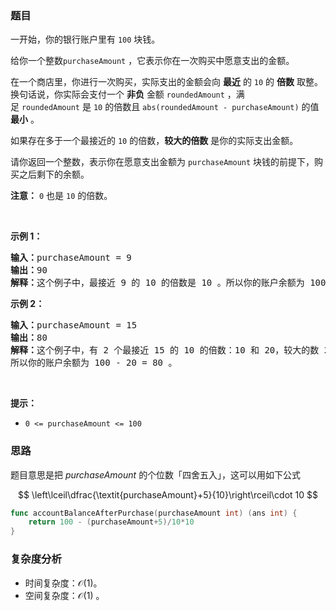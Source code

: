 ### 题目  

<p>一开始，你的银行账户里有 <code>100</code> 块钱。</p>

<p>给你一个整数<code>purchaseAmount</code> ，它表示你在一次购买中愿意支出的金额。</p>

<p>在一个商店里，你进行一次购买，实际支出的金额会向 <strong>最近</strong> 的 <code>10</code> 的 <strong>倍数</strong> 取整。换句话说，你实际会支付一个 <strong>非负</strong> 金额 <code>roundedAmount</code> ，满足 <code>roundedAmount</code> 是 <code>10</code> 的倍数且 <code>abs(roundedAmount - purchaseAmount)</code> 的值 <strong>最小</strong> 。</p>

<p>如果存在多于一个最接近的 <code>10</code> 的倍数，<strong>较大的倍数</strong> 是你的实际支出金额。</p>

<p>请你返回一个整数，表示你在愿意支出金额为<em> </em><code>purchaseAmount</code><em> </em>块钱的前提下，购买之后剩下的余额。</p>

<p><strong>注意：</strong> <code>0</code> 也是 <code>10</code> 的倍数。</p>

<p> </p>

<p><strong>示例 1：</strong></p>

<pre><b>输入：</b>purchaseAmount = 9
<b>输出：</b>90
<b>解释：</b>这个例子中，最接近 9 的 10 的倍数是 10 。所以你的账户余额为 100 - 10 = 90 。
</pre>

<p><strong>示例 2：</strong></p>

<pre><b>输入：</b>purchaseAmount = 15
<b>输出：</b>80
<b>解释：</b>这个例子中，有 2 个最接近 15 的 10 的倍数：10 和 20，较大的数 20 是你的实际开销。
所以你的账户余额为 100 - 20 = 80 。
</pre>

<p> </p>

<p><strong>提示：</strong></p>

<ul>
	<li><code>0 &lt;= purchaseAmount &lt;= 100</code></li>
</ul>
 
### 思路  

题目意思是把 $\textit{purchaseAmount}$ 的个位数「四舍五入」，这可以用如下公式

$$
\left\lceil\dfrac{\textit{purchaseAmount}+5}{10}\right\rceil\cdot 10
$$

```go 
func accountBalanceAfterPurchase(purchaseAmount int) (ans int) {
	return 100 - (purchaseAmount+5)/10*10
}
```

### 复杂度分析  

- 时间复杂度：$\mathcal{O}(1)$。
- 空间复杂度：$\mathcal{O}(1)$ 。